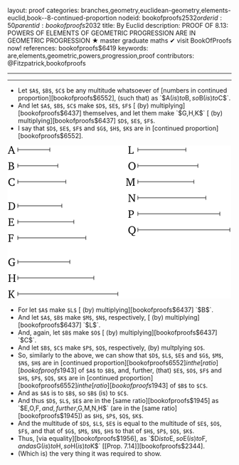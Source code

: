 layout: proof
categories: branches,geometry,euclidean-geometry,elements-euclid,book--8-continued-proportion
nodeid: bookofproofs$2532
orderid: 50
parentid: bookofproofs$2032
title: By Euclid
description: PROOF OF 8.13: POWERS OF ELEMENTS OF GEOMETRIC PROGRESSION ARE IN GEOMETRIC PROGRESSION &#9733; master graduate maths &#10004; visit BookOfProofs now!
references: bookofproofs$6419
keywords: are,elements,geometric,powers,progression,proof
contributors: @Fitzpatrick,bookofproofs

---


---



* Let `$A$`, `$B$`, `$C$` be any multitude whatsoever of [numbers in continued proportion][bookofproofs$6552], (such that) as `$A$` (is) to `$B$`, so `$B$` (is) to `$C$`.
* And let `$A$`, `$B$`, `$C$` make `$D$`, `$E$`, `$F$` [ (by) multiplying][bookofproofs$6437] themselves, and let them make `$G$`, `$H$`, `$K$` [ (by) multiplying][bookofproofs$6437] `$D$`, `$E$`, `$F$`.
* I say that `$D$`, `$E$`, `$F$` and `$G$`, `$H$`, `$K$` are in [continued proportion][bookofproofs$6552].

![fig13e](https://github.com/bookofproofs/bookofproofs.github.io/blob/main/_sources/_assets/images/euclid/Book08/fig13e.png?raw=true)

* For let `$A$` make `$L$` [ (by) multiplying][bookofproofs$6437] `$B$`.
* And let `$A$`, `$B$` make `$M$`, `$N$`, respectively, [ (by) multiplying][bookofproofs$6437] `$L$`.
* And, again, let `$B$` make `$O$` [ (by) multiplying][bookofproofs$6437] `$C$`.
* And let `$B$`, `$C$` make `$P$`, `$Q$`, respectively, (by) multplying `$O$`.
* So, similarly to the above, we can show that `$D$`, `$L$`, `$E$` and `$G$`, `$M$`, `$N$`, `$H$` are in [continued proportion][bookofproofs$6552] in the [ratio][bookofproofs$1943] of `$A$` to `$B$`, and, further, (that) `$E$`, `$O$`, `$F$` and `$H$`, `$P$`, `$Q$`, `$K$` are in [continued proportion][bookofproofs$6552] in the [ratio][bookofproofs$1943] of `$B$` to `$C$`.
* And as `$A$` is to `$B$`, so `$B$` (is) to `$C$`.
* And thus `$D$`, `$L$`, `$E$` are in the [same ratio][bookofproofs$1945] as `$E$`, `$O$`, `$F$`, and, further, `$G$`, `$M$`, `$N$`, `$H$` (are in the [same ratio][bookofproofs$1945]) as `$H$`, `$P$`, `$Q$`, `$K$`.
* And the multitude of `$D$`, `$L$`, `$E$` is equal to the multitude of `$E$`, `$O$`, `$F$`, and that of `$G$`, `$M$`, `$N$`, `$H$` to that of `$H$`, `$P$`, `$Q$`, `$K$`.
* Thus, [via equality][bookofproofs$1956], as `$D$` is to `$E$`, so `$E$` (is) to `$F$`, and as `$G$` (is) to `$H$`, so `$H$` (is) to `$K$` [[Prop. 7.14]][bookofproofs$2344].
* (Which is) the very thing it was required to show.
